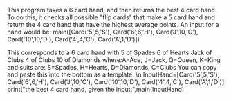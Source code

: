 This program takes a 6 card hand, and then returns the best 4 card hand.
To do this, it checks all possible "flip cards" that make a 5 card hand and return the 4 card hand that have the highest average points.
An input for a hand would be: 
main([Card('5',5,'S'),
Card('6',6,'H'),
Card('J',10,'C'),
Card('10',10,'D'),
Card('4',4,'C'),
Card('A',1,'D')])

This corresponds to a 6 card hand with
5 of Spades
6 of Hearts
Jack of Clubs
4 of Clubs
10 of Diamonds
where:A=Ace, J=Jack, Q=Queen, K=King and suits are: S=Spades, H=Hearts, D=Diamonds, C=Clubs
You can copy and paste this into the bottom as a template: \n
InputHand=[Card('5',5,'S'),
Card('6',6,'H'),
Card('J',10,'C'),
Card('10',10,'D'),
Card('4',4,'C'),
Card('A',1,'D')]
print("the best 4 card hand, given the input:",main(InputHand)

